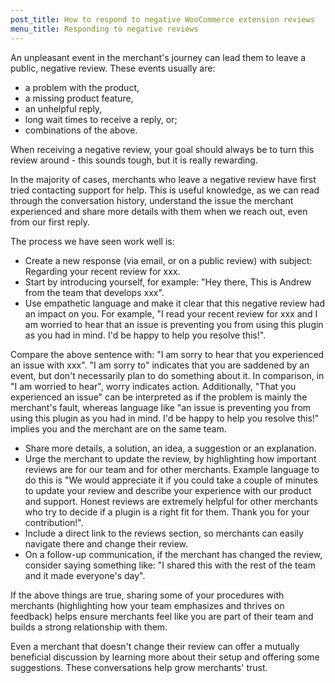 ```yaml
---
post_title: How to respond to negative WooCommerce extension reviews
menu_title: Responding to negative reviews
---
```


An unpleasant event in the merchant's journey can lead them to leave a public, negative review. These events usually are:

* a problem with the product,
* a missing product feature,
* an unhelpful reply,
* long wait times to receive a reply, or;
* combinations of the above.

When receiving a negative review, your goal should always be to turn this review around - this sounds tough, but it is really rewarding.

In the majority of cases, merchants who leave a negative review have first tried contacting support for help. This is useful knowledge, as we can read through the conversation history, understand the issue the merchant experienced and share more details with them when we reach out, even from our first reply.

The process we have seen work well is:

* Create a new response (via email, or on a public review) with subject: Regarding your recent review for xxx.
* Start by introducing yourself, for example: "Hey there, This is Andrew from the team that develops xxx".
* Use empathetic language and make it clear that this negative review had an impact on you. For example, "I read your recent review for xxx and I am worried to hear that an issue is preventing you from using this plugin as you had in mind. I'd be happy to help you resolve this!".

Compare the above sentence with: "I am sorry to hear that you experienced an issue with xxx". "I am sorry to" indicates that you are saddened by an event, but don't necessarily plan to do something about it. In comparison, in "I am worried to hear", worry indicates action. Additionally, "That you experienced an issue" can be interpreted as if the problem is mainly the merchant's fault, whereas language like "an issue is preventing you from using this plugin as you had in mind. I'd be happy to help you resolve this!" implies you and the merchant are on the same team.

* Share more details, a solution, an idea, a suggestion or an explanation.
* Urge the merchant to update the review, by highlighting how important reviews are for our team and for other merchants. Example language to do this is "We would appreciate it if you could take a couple of minutes to update your review and describe your experience with our product and support. Honest reviews are extremely helpful for other merchants who try to decide if a plugin is a right fit for them. Thank you for your contribution!".
* Include a direct link to the reviews section, so merchants can easily navigate there and change their review.
* On a follow-up communication, if the merchant has changed the review, consider saying something like: "I shared this with the rest of the team and it made everyone's day".

If the above things are true, sharing some of your procedures with merchants (highlighting how your team emphasizes and thrives on feedback) helps ensure merchants feel like you are part of their team and builds a strong relationship with them. 

Even a merchant that doesn't change their review can offer a mutually beneficial discussion by learning more about their setup and offering some suggestions. These conversations help grow merchants' trust.
